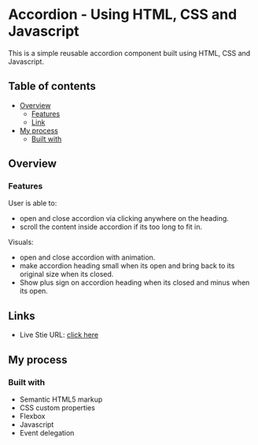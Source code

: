 # Accordion - Using HTML, CSS and Javascript

This is a simple reusable accordion component built using HTML, CSS and Javascript.

## Table of contents
- [Overview](#overview)
	- [Features](#features)
	- [Link](#links)
- [My process](#my-process)
	- [Built with](#built-with)

## Overview

### Features

User is able to:

- open and close accordion via clicking anywhere on the heading.
- scroll the content inside accordion if its too long to fit in.

Visuals:

- open and close accordion with animation.
- make accordion heading small when its open and bring back to its original size when its closed.
- Show plus sign on accordion heading when its closed and minus when its open.

## Links

- Live Stie URL: [click here](https://prateeksaini15.github.io/Accordion/)

## My process

### Built with

- Semantic HTML5 markup
- CSS custom properties
- Flexbox
- Javascript
- Event delegation
